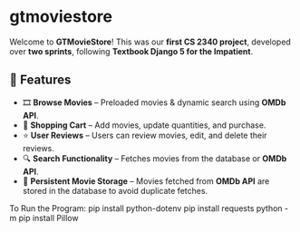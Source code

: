 # gtmoviestore

Welcome to **GTMovieStore**! This was our **first CS 2340 project**, developed over **two sprints**, following **Textbook Django 5 for the Impatient**.

## 🚀 Features
- 🎞️ **Browse Movies** – Preloaded movies & dynamic search using **OMDb API**.
- 🛒 **Shopping Cart** – Add movies, update quantities, and purchase.
- ⭐ **User Reviews** – Users can review movies, edit, and delete their reviews.
- 🔍 **Search Functionality** – Fetches movies from the database or **OMDb API**.
- 💾 **Persistent Movie Storage** – Movies fetched from **OMDb API** are stored in the database to avoid duplicate fetches.

To Run the Program:
pip install python-dotenv
pip install requests
python -m pip install Pillow


